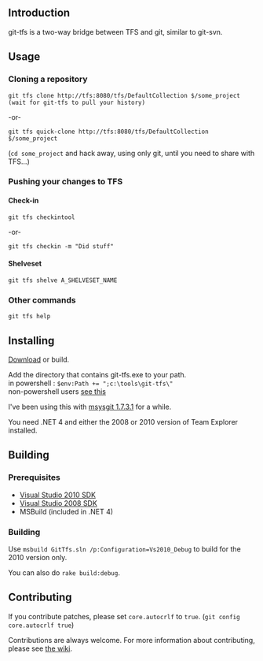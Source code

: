 ## Introduction

git-tfs is a two-way bridge between TFS and git, similar to git-svn.

## Usage

### Cloning a repository

    git tfs clone http://tfs:8080/tfs/DefaultCollection $/some_project
    (wait for git-tfs to pull your history)

-or-

    git tfs quick-clone http://tfs:8080/tfs/DefaultCollection $/some_project

(`cd some_project` and hack away, using only git, until you need to share with TFS...)

### Pushing your changes to TFS

#### Check-in

    git tfs checkintool 

-or-

    git tfs checkin -m "Did stuff"

#### Shelveset

    git tfs shelve A_SHELVESET_NAME

### Other commands

    git tfs help


## Installing

[Download](https://github.com/git-tfs/git-tfs/downloads#uploaded_downloads) or build.

Add the directory that contains git-tfs.exe to your path.  
in powershell : `$env:Path += ";c:\tools\git-tfs\"`  
non-powershell users [see this](http://geekswithblogs.net/renso/archive/2009/10/21/how-to-set-the-windows-path-in-windows-7.aspx) 

I've been using this with [msysgit 1.7.3.1](http://code.google.com/p/msysgit/) for a while.

You need .NET 4 and either the 2008 or 2010 version of Team Explorer installed.


## Building

### Prerequisites 

* [Visual Studio 2010 SDK](http://www.microsoft.com/download/en/details.aspx?id=2680)
* [Visual Studio 2008 SDK](http://www.microsoft.com/download/en/details.aspx?id=21827)
* MSBuild (included in .NET 4) 

### Building

Use `msbuild GitTfs.sln /p:Configuration=Vs2010_Debug` to build for the 2010 version only.

You can also do `rake build:debug`.

## Contributing

If you contribute patches, please set `core.autocrlf` to `true`. (`git config core.autocrlf true`)


Contributions are always welcome. For more information about contributing,
please see [the wiki](http://github.com/git-tfs/git-tfs/wiki/Contributing).
